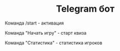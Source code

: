 <h1 align="center">Telegram бот</h1>
<p>Команда /start - активация</p>
<p>Команда "Начать игру" - старт квиза</p>
<p>Команда "Статистика" - статистика игроков</p>